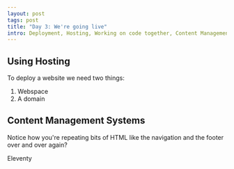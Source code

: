 ```yaml
---
layout: post
tags: post
title: "Day 3: We're going live"
intro: Deployment, Hosting, Working on code together, Content Management Systems
---
```


## Using Hosting

To deploy a website we need two things:

1. Webspace
2. A domain

## Content Management Systems

Notice how you're repeating bits of HTML like the navigation and the footer over and over again?

Eleventy